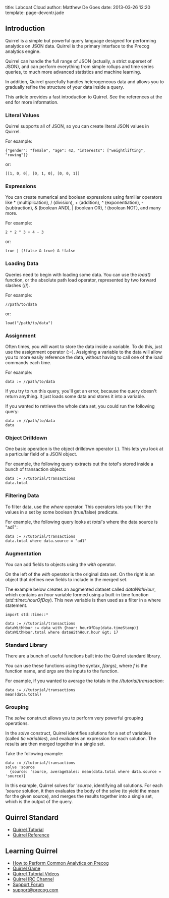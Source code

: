 title: Labcoat Cloud 
author: Matthew De Goes 
date: 2013-03-26 12:20 
template: page-devcntr.jade

## Introduction

Quirrel is a simple but powerful query language designed for performing analytics 
on JSON data. Quirrel is the primary interface to the Precog analytics engine.

Quirrel can handle the full range of JSON (actually, a strict 
superset of JSON), and can perform everything from simple rollups and
time series queries, to much more advanced statistics and machine learning.

In addition, Quirrel gracefully handles heterogeneous data and allows you
to gradually refine the structure of your data inside a query.

This article provides a fast introduction to Quirrel. See the references
at the end for more information.

### Literal Values

Quirrel supports all of JSON, so you can create literal JSON values in Quirrel.

For example:

    {"gender": "female", "age": 42, "interests": ["weightlifting", "rowing"]}
    
or:

    [[1, 0, 0], [0, 1, 0], [0, 0, 1]]
    
### Expressions

You can create numerical and boolean expressions using familiar operators like * (multiplication),
/ (division), + (addition), ^ (exponentiation), - (subtraction), & (boolean AND), | (boolean OR),
! (boolean NOT), and many more.

For example:

    2 * 2 ^ 3 + 4 - 3
    
or:

    true | (!false & true) & !false

### Loading Data

Queries need to begin with loading some data. You can use the *load()* function,
or the absolute path load operator, represented by two forward slashes (//).

For example:

    //path/to/data

or:

    load("/path/to/data")

### Assignment

Often times, you will want to store the data inside a variable. To do this, just
use the assignment operator (*:=*). Assigning a variable to the data will 
allow you to more easily reference the data, without having to call one of
the load commands each time.

For example:
    
    data := //path/to/data
    
If you try to run this query, you'll get an error, because the query doesn't return
anything. It just loads some data and stores it into a variable.

If you wanted to retrieve the whole data set, you could run the following query:

    data := //path/to/data
    data

### Object Drilldown

One basic operation is the object drilldown operator (*.*). This lets you
look at a particular field of a JSON object.

For example, the following query extracts out the *total*'s stored inside
a bunch of transaction objects:
    
    data := //tutorial/transactions
    data.total    

### Filtering Data

To filter data, use the *where* operator. This operators lets you filter the 
values in a set by some boolean (true/false) predicate.

For example, the following query looks at *total*'s where the data source
is "ad1":
    
    data := //tutorial/transactions
    data.total where data.source = "ad1"

### Augmentation
    
You can add fields to objects using the *with* operator.

On the left of the *with* operator is the original data set. On the right is an
object that defines new fields to include in the merged set.

The example below creates an augmented dataset called *dataWithHour*,
which contains an *hour* variable formed using a built-in time function 
(*std::time::hourOfDay*). This new variable is then used as a filter in a
where statement.
    
    import std::time::*
    
    data := //tutorial/transactions
    dataWithHour := data with {hour: hourOfDay(data.timeStamp)}
    dataWithHour.total where dataWithHour.hour &gt; 17

### Standard Library

There are a bunch of useful functions built into the Quirrel standard library.

You can use these functions using the syntax, *f(args)*, where *f* is the function
name, and *args* are the inputs to the function.

For example, if you wanted to average the totals in the *//tutorial/transaction*:
    
    data := //tutorial/transactions
    mean(data.total)
    
### Grouping

The *solve* construct allows you to perform very powerful grouping operations.

In the *solve* construct, Quirrel identifies solutions for a set of variables
(called *tic variables*), and evaluates an expression for each solution. The
results are then merged together in a single set.

Take the following example:

    data := //tutorial/transactions
    solve 'source
      {source: 'source, averageSales: mean(data.total where data.source = 'source)}

In this example, Quirrel solves for *'source*, identifying all solutions. For each *'source*
solution, it then evaluates the body of the solve (to yield the mean for the given source), 
and merges the results together into a single set, which is the output of the query.

## Quirrel Standard

  * [Quirrel Tutorial](http://quirrel-lang.org/tutorial.html)
  * [Quirrel Reference](http://quirrel-lang.org/reference.html)

## Learning Quirrel

  * [How to Perform Common Analytics on Precog](/developers/how-tos/common-analytics/)
  * [Quirrel Game](http://www2.precog.com/learn-quirrel-level-1)
  * [Quirrel Tutorial Videos](http://www.youtube.com/user/PrecogPlatform)
  * [Quirrel IRC Channel](irc://irc.freenode.net:6667/quirrel)
  * [Support Forum](https://support.precog.com)
  * [support@precog.com](mailto:support@precog.com)

  


